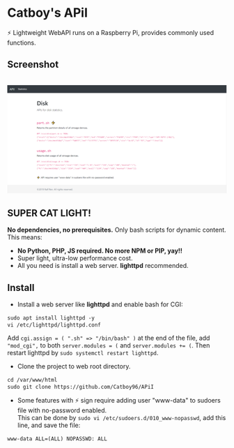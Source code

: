 # Catboy's APiI  
⚡ Lightweight WebAPI runs on a Raspberry Pi, provides commonly used functions.

## Screenshot
<p align="center">
  <img src="https://raw.githubusercontent.com/Catboy96/APiI/master/capture.png" alt="Catboy's APiI Screenshot">
  <br />
</p>

## SUPER CAT LIGHT!
**No dependencies, no prerequisites.** Only bash scripts for dynamic content. This means:  
* **No Python, PHP, JS required. No more NPM or PIP, yay!!** 
* Super light, ultra-low performance cost.
* All you need is install a web server. **lighttpd** recommended.

## Install
* Install a web server like **lighttpd** and enable bash for CGI:  
```
sudo apt install lighttpd -y  
vi /etc/lighttpd/lighttpd.conf
```
Add `cgi.assign = ( ".sh" => "/bin/bash" )` at the end of the file, add `"mod_cgi",` to both `server.modules = (` and `server.modules += (`. Then restart lighttpd by `sudo systemctl restart lighttpd`.
* Clone the project to web root directory.  
```
cd /var/www/html
sudo git clone https://github.com/Catboy96/APiI
```
* Some features with ⚡ sign require adding user "www-data" to sudoers file with no-password enabled.  
This can be done by `sudo vi /etc/sudoers.d/010_www-nopasswd`, add this line, and save the file:  
```
www-data ALL=(ALL) NOPASSWD: ALL
```

